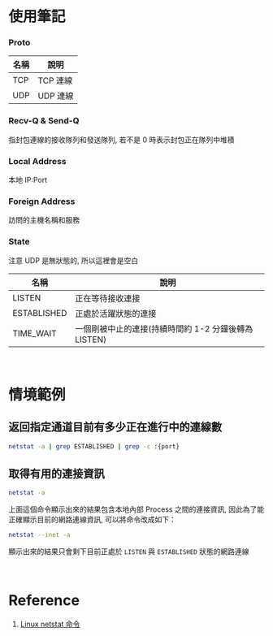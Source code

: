 # 使用筆記

### Proto

| 名稱 | 說明 |
| - | - |
| TCP | TCP 連線 |
| UDP | UDP 連線 |

### Recv-Q & Send-Q

指封包連線的接收隊列和發送隊列, 若不是 0 時表示封包正在隊列中堆積

### Local Address

本地 IP:Port

### Foreign Address

訪問的主機名稱和服務

### State

注意 UDP 是無狀態的, 所以這裡會是空白

| 名稱 | 說明 |
| - | - |
| LISTEN | 正在等待接收連接 |
| ESTABLISHED | 正處於活躍狀態的連接 |
| TIME_WAIT | 一個剛被中止的連接(持續時間約 1-2 分鐘後轉為 LISTEN) |

<br/>

# 情境範例

## 返回指定通道目前有多少正在進行中的連線數

```bash
netstat -a | grep ESTABLISHED | grep -c :{port}
```

## 取得有用的連接資訊

```bash
netstat -a
```

上面這個命令顯示出來的結果包含本地內部 Process 之間的連接資訊, 因此為了能正確顯示目前的網路連線資訊, 可以將命令改成如下：

```bash
netstat --inet -a
```

顯示出來的結果只會剩下目前正處於 `LISTEN` 與 `ESTABLISHED` 狀態的網路連線

<br/>

# Reference

1. [Linux netstat 命令](https://pxnet2768.pixnet.net/blog/post/64584717)